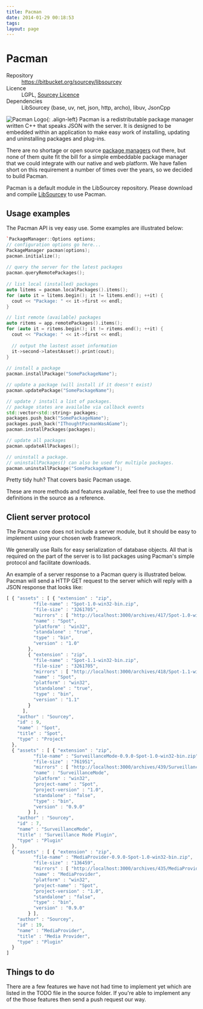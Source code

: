 ```yaml
---
title: Pacman
date: 2014-01-29 00:18:53
tags: 
layout: page
---
```

      
<!-- 
TODO: compare to current package managers
 -->

# Pacman

<div class="status">    
  <dl>
    <dt>Repository</dt>
    <dd>
      <a class="external" href="https://bitbucket.org/sourcey/libsourcey">https://bitbucket.org/sourcey/libsourcey</a>
    </dd> 
    <dt>Licence</dt>
    <dd>
      LGPL, <a href="/licensing">Sourcey Licence</a>
    </dd>         
    <dt>Dependencies</dt>
    <dd>
      LibSourcey (base, uv, net, json, http, archo), libuv, JsonCpp
    </dd>
  </dl>             
</div>  
    
![Pacman Logo](pacman-logo-120.png "Pacman Logo"){: .align-left} Pacman is a redistributable package manager written C++ that speaks JSON with the server.
It is designed to be embedded within an application to make easy work of installing, updating and uninstalling packages and plug-ins.

There are no shortage or open source <a href="http://en.wikipedia.org/wiki/List_of_software_package_management_systems">package managers</a> out there, but none of them quite fit the bill for a simple embeddable package manager that we could integrate with our native and web platform. We have fallen short on this requirement a number of times over the years, so we decided to build Pacman.
    
Pacman is a default module in the LibSourcey repository. Please download and compile <a class="external" href="/projects/libsourcey">LibSourcey</a> to use Pacman.

## Usage examples

The Pacman API is vey easy use. Some examples are illustrated below:
      
~~~ cpp
`PackageManager::Options options;
// configuration options go here...
PackageManager pacman(options);
pacman.initialize();
        
// query the server for the latest packages
pacman.queryRemotePackages();                
        
// list local (installed) packages
auto litems = pacman.localPackages().items();
for (auto it = litems.begin(); it != litems.end(); ++it) {				
  cout << "Package: " << it->first << endl;
}

// list remote (available) packages
auto ritems = app.remotePackages().items();
for (auto it = ritems.begin(); it != ritems.end(); ++it) {				
  cout << "Package: " << it->first << endl;          
  
  // output the lastest asset information
  it->second->latestAsset().print(cout);	
}                
        
// install a package
pacman.installPackage("SomePackageName");

// update a package (will install if it doesn't exist)
pacman.updatePackage("SomePackageName");

// update / install a list of packages.
// package states are availalbe via callback events
std::vector<std::string> packages;
packages.push_back("SomePackageName");
packages.push_back("IThoughtPacmanWasAGame");        
pacman.installPackages(packages);

// update all packages
pacman.updateAllPackages();

// uninstall a package.
// uninstallPackages() can also be used for multiple packages.
pacman.uninstallPackage("SomePackageName");
~~~ 

Pretty tidy huh? That covers basic Pacman usage. 

These are more methods and features available, feel free to use the method definitions in the source as a reference.

## Client server protocol

The Pacman core does not include a server module, but it should be easy to implement using your chosen web framework. 

We generally use Rails for easy serialization of database objects.
All that is required on the part of the server is to list packages using Pacman's simple protocol and facilitate downloads. 

An example of a server response to a Pacman query is illustrated below. 
Pacman will send a HTTP GET request to the server which will reply with a JSON response that looks like:
      
~~~ javascript
[ { "assets" : [ { "extension" : "zip",
          "file-name" : "Spot-1.0-win32-bin.zip",
          "file-size" : "3261705",
          "mirrors" : [ "http://localhost:3000/archives/417/Spot-1.0-win32-bin.zip" ],
          "name" : "Spot",
          "platform" : "win32",
          "standalone" : "true",
          "type" : "bin",
          "version" : "1.0"
        },
        { "extension" : "zip",
          "file-name" : "Spot-1.1-win32-bin.zip",
          "file-size" : "3261705",
          "mirrors" : [ "http://localhost:3000/archives/418/Spot-1.1-win32-bin.zip" ],
          "name" : "Spot",
          "platform" : "win32",
          "standalone" : "true",
          "type" : "bin",
          "version" : "1.1"
        }
      ],
    "author" : "Sourcey",
    "id" : 9,
    "name" : "Spot",
    "title" : "Spot",
    "type" : "Project"
  },
  { "assets" : [ { "extension" : "zip",
          "file-name" : "SurveillanceMode-0.9.0-Spot-1.0-win32-bin.zip",
          "file-size" : "761951",
          "mirrors" : [ "http://localhost:3000/archives/439/SurveillanceMode-0.9.0-Spot-1.0-win32-bin.zip" ],
          "name" : "SurveillanceMode",
          "platform" : "win32",
          "project-name" : "Spot",
          "project-version" : "1.0",
          "standalone" : "false",
          "type" : "bin",
          "version" : "0.9.0"
        } ],
    "author" : "Sourcey",
    "id" : 7,
    "name" : "SurveillanceMode",
    "title" : "Surveillance Mode Plugin",
    "type" : "Plugin"
  },
  { "assets" : [ { "extension" : "zip",
          "file-name" : "MediaProvider-0.9.0-Spot-1.0-win32-bin.zip",
          "file-size" : "136459",
          "mirrors" : [ "http://localhost:3000/archives/435/MediaProvider-0.9.0-Spot-1.0-win32-bin.zip" ],
          "name" : "MediaProvider",
          "platform" : "win32",
          "project-name" : "Spot",
          "project-version" : "1.0",
          "standalone" : "false",
          "type" : "bin",
          "version" : "0.9.0"
        } ],
    "author" : "Sourcey",
    "id" : 19,
    "name" : "MediaProvider",
    "title" : "Media Provider",
    "type" : "Plugin"
  }
]
~~~       
## Things to do

There are a few features we have not had time to implement yet which are listed in the TODO file in the source folder.
If you're able to implement any of the those features then send a push request our way. 

